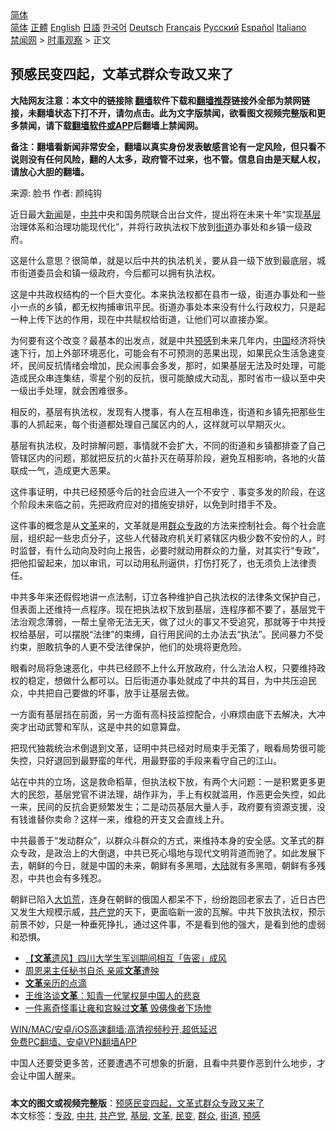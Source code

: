  <!-- 面包屑导航 --> <div class="breadcrumb"><!-- GTranslate: https://gtranslate.io/ -->  <div class="switcher notranslate">  <div class="selected">  <a href="#" onclick="return false;"> 简体</a>  </div>  <div class="option">  <a href="https://www.bannedbook.org" onclick="doGTranslate('zh-CN|zh-CN');jQuery('div.switcher div.selected a').html(jQuery(this).html());return false;" title="简体中文" class="nturl selected"> 简体</a>  <a href="https://www.bannedbook.org/zh-tw/" onclick="doGTranslate('zh-CN|zh-TW');jQuery('div.switcher div.selected a').html(jQuery(this).html());return false;" title="繁體中文" class="nturl"> 正體</a>  <a href="https://www.bannedbook.org/en/" onclick="doGTranslate('zh-CN|en');jQuery('div.switcher div.selected a').html(jQuery(this).html());return false;" title="English" class="nturl"> English</a>  <a href="https://www.bannedbook.org/ja/" onclick="doGTranslate('zh-CN|ja');jQuery('div.switcher div.selected a').html(jQuery(this).html());return false;" title="日本語" class="nturl"> 日語</a>  <a href="https://www.bannedbook.org/ko/" onclick="doGTranslate('zh-CN|ko');jQuery('div.switcher div.selected a').html(jQuery(this).html());return false;" title="한국어" class="nturl"> 한국어</a>  <a href="https://www.bannedbook.org/de/" onclick="doGTranslate('zh-CN|de');jQuery('div.switcher div.selected a').html(jQuery(this).html());return false;" title="Deutsch" class="nturl"> Deutsch</a>  <a href="https://www.bannedbook.org/fr/" onclick="doGTranslate('zh-CN|fr');jQuery('div.switcher div.selected a').html(jQuery(this).html());return false;" title="Français" class="nturl"> Français</a>  <a href="https://www.bannedbook.org/ru/" onclick="doGTranslate('zh-CN|ru');jQuery('div.switcher div.selected a').html(jQuery(this).html());return false;" title="Русский" class="nturl"> Русский</a>  <a href="https://www.bannedbook.org/es/" onclick="doGTranslate('zh-CN|es');jQuery('div.switcher div.selected a').html(jQuery(this).html());return false;" title="Español" class="nturl"> Español</a>  <a href="https://www.bannedbook.org/it/" onclick="doGTranslate('zh-CN|it');jQuery('div.switcher div.selected a').html(jQuery(this).html());return false;" title="Italiano" class="nturl"> Italiano</a>  </div>  </div>      <div class='breadcrumb-sub'><!-- Breadcrumb NavXT 6.3.0 --> <a href="https://www.bannedbook.org/" class="home">禁闻网</a> &gt; <a href="https://www.bannedbook.org/bnews/ssgc/" class="category">时事观察</a> &gt; 正文</div></div><h2>预感民变四起，文革式群众专政又来了</h2> <p class="notice"><b>大陆网友注意：本文中的链接除 <a href="https://github.com/bannedbook/fanqiang" >翻墙</a>软件下载和<a href="https://github.com/killgcd/justmysocks/blob/master/README.md">翻墙推荐</a>链接外全部为禁网链接，未翻墙状态下打不开，请勿点击。此为文字版禁闻，欲看图文视频完整版和更多禁闻，请下载<a href="https://github.com/bannedbook/fanqiang">翻墙软件或APP</a>后翻墙上禁闻网。</p><p>备注：翻墙看新闻非常安全，翻墙以真实身份发表敏感言论有一定风险，但只看不说则没有任何风险，翻的人太多，政府管不过来，也不管。信息自由是天赋人权，请放心大胆的翻墙。</b></p>  <div class="entry"> <p>来源:&nbsp;脸书                            作者:&nbsp;颜纯钩                                                 </p> <p>近日最大<span class='wp_keywordlink_affiliate'><a href="https://www.bannedbook.org/" title="新闻">新闻</a></span>是，<a href="https://www.bannedbook.org/bnews/tag/%e4%b8%ad%e5%85%b1/" class="st_tag internal_tag" rel="tag" title="标签 中共 下的日志">中共</a>中央和国务院联合出台文件，提出将在未来十年“实现<a href="https://www.bannedbook.org/bnews/tag/%E5%9F%BA%E5%B1%82/" class="st_tag internal_tag" rel="tag" title="标签 基层 下的日志">基层</a>治理体系和治理功能现代化”，并将行政执法权下放到<a href="https://www.bannedbook.org/bnews/tag/%E8%A1%97%E9%81%93/" class="st_tag internal_tag" rel="tag" title="标签 街道 下的日志">街道</a>办事处和乡镇一级政府。</p> <p>这是什么意思？很简单，就是以后中共的执法机关，要从县一级下放到最底层，城市街道委员会和镇一级政府，今后都可以拥有执法权。</p> <p>这是中共政权结构的一个巨大变化。本来执法权都在县市一级，街道办事处和一些小一点的乡镇，都无权拘捕审讯平民。街道办事处本来没有什么行政权力，只是起一种上传下达的作用，现在中共赋权给街道，让他们可以直接办案。</p>  <p>为何要有这个改变？最基本的出发点，就是中共<a href="https://www.bannedbook.org/bnews/tag/%E9%A2%84%E6%84%9F/" class="st_tag internal_tag" rel="tag" title="标签 预感 下的日志">预感</a>到未来几年内，<span class='wp_keywordlink_affiliate'><a href="https://www.bannedbook.org/" title="中国" target="_blank">中国</a></span>经济将快速下行，加上外部环境恶化，可能会有不可预测的恶果出现，如果民众生活急速变坏，民间反抗情绪会增加，民众闹事会多发，那时，如果基层无法及时处理，可能造成民众串连集结，零星个别的反抗，很可能酿成大动乱，那时省市一级以至中央一级出手处理，就会困难很多。</p> <p>相反的，基层有执法权，发现有人搅事，有人在互相串连，街道和乡镇先把那些生事的人抓起来，每个街道都处理自己属区内的人，这样就可以早期灭火。</p> <p>基层有执法权，及时排解问题，事情就不会扩大，不同的街道和乡镇都排查了自己管辖区内的问题，那就把反抗的火苗扑灭在萌芽阶段，避免互相影响，各地的火苗联成一气，造成更大恶果。</p> <p>这件事证明，中共已经预感今后的社会应进入一个不安宁﹑事变多发的阶段，在这个阶段未来临之前，先把政府应对的措施安排好，以免到时措手不及。</p>  <p>这件事的概念是从<a href="https://www.bannedbook.org/bnews/tag/%e6%96%87%e9%9d%a9/" class="st_tag internal_tag" rel="tag" title="标签 文革 下的日志">文革</a>来的，文革就是用<a href="https://www.bannedbook.org/bnews/tag/%E7%BE%A4%E4%BC%97/" class="st_tag internal_tag" rel="tag" title="标签 群众 下的日志">群众</a><a href="https://www.bannedbook.org/bnews/tag/%E4%B8%93%E6%94%BF/" class="st_tag internal_tag" rel="tag" title="标签 专政 下的日志">专政</a>的方法来控制社会。每个社会底层，组织起一些忠贞分子，这些人代替政府机关盯紧辖区内极少数不安份的人，时时监督，有什么动向及时向上报告，必要时就动用群众的力量，对其实行“专政”，把他扣留起来，加以审讯，可以动用私刑逼供，打伤打死了，也无须负上法律责任。</p> <p>中共多年来还假假地讲一点法制，订立各种维护自己执法权的法律条文保护自己，但表面上还维持一点程序。现在把执法权下放到基层，连程序都不要了，基层党干法治观念薄弱，一帮土皇帝无法无天，做了过火的事又不受追究，那就等于中共授权给基层，可以摆脱“法律”的束缚，自行用民间的土办法去“执法”。民间暴力不受约束，胆敢抗争的人更不受法律保护，他们的处境将更危险。</p> <p>眼看时局将急速恶化，中共已经顾不上什么开放政府，什么法治人权，只要维持政权的稳定，想做什么都可以。日后街道办事处就成了中共的耳目，为中共压迫民众，中共把自己要做的坏事，放手让基层去做。</p> <p>一方面有基层挡在前面，另一方面有高科技监控配合，小麻烦由底下去解决，大冲突才出动武警和军队，这是中共的如意算盘。</p>  <p>把现代独裁统治术倒退到文革，证明中共已经对时局束手无策了，眼看局势很可能失控，只好退回到最野蛮的年代，用最野蛮的手段来看守自己的江山。</p> <p>站在中共的立场，这是救命稻草，但执法权下放，有两个大问题：一是积累更多更大的民怨，基层党官不讲法理，胡作非为，手上有权就滥用，作恶更会失控，如此一来，民间的反抗会更频繁发生；二是动员基层大量人手，政府要有资源支援，没有钱谁替你卖命？这样一来，维稳的开支又会直线上升。</p> <p>中共最善于“发动群众”，以群众斗群众的方式，来维持本身的安全感。文革式的群众专政，是政治上的大倒退，中共已死心塌地与现代文明背道而驰了。如此发展下去，朝鲜的今日，就是中国的未来，朝鲜有多黑暗，<span class='wp_keywordlink_affiliate'><a href="https://www.bannedbook.org/" title="大陆" target="_blank">大陆</a></span>就有多黑暗，朝鲜有多残忍，中共也会有多残忍。</p> <p>朝鲜已陷入<span class='wp_keywordlink'><a href="https://www.bannedbook.org/forum2/topic255.html" title="https://www.bannedbook.org/forum2/topic255.html" target="_blank">大饥荒</a></span>，连身在朝鲜的俄国人都呆不下，纷纷跑回老家去了，近日古巴又发生大规模示威，<a href="https://www.bannedbook.org/bnews/tag/%e5%85%b1%e4%ba%a7%e5%85%9a/" class="st_tag internal_tag" rel="tag" title="标签 共产党 下的日志">共产党</a>的天下，更面临新一波的瓦解。中共下放执法权，预示前景不妙，只是一种垂死挣扎，通过这件事，不是看到他的强大，是看到他的虚弱和恐惧。</p>  <ul class='op-related-articles' title='相关阅读'> <li><a href='https://www.bannedbook.org/bnews/headline/20210715/1587741.html' target='_blank'>【<b>文革</b>遗风】四川大学生军训期间相互「告密」成风</a></li> <li><a href='https://www.bannedbook.org/bnews/lishi/20210715/1587419.html' target='_blank'>周恩来主任秘书自杀 亲戚<b>文革</b>遭殃</a></li> <li><a href='https://www.bannedbook.org/bnews/lishi/20210714/1586611.html' target='_blank'><b>文革</b>亲历的点滴</a></li> <li><a href='https://www.bannedbook.org/bnews/ccpdope/20210713/1586134.html' target='_blank'>王维洛谈<b>文革</b>：知青一代掌权是中国人的悲哀</a></li> <li><a href='https://www.bannedbook.org/bnews/lifebaike/20210713/1586092.html' target='_blank'>一件离奇怪事让雍和宫躲过<b>文革</b> 毁佛像者下场惨</a></li> </ul> <p class="texttj"> <a href="https://github.com/bannedbook/fanqiang/wiki/V2ray%E6%9C%BA%E5%9C%BA" target="_blank">WIN/MAC/安卓/iOS高速翻墙:高清视频秒开,超低延迟</a><br/> <a href="https://github.com/bannedbook/fanqiang/wiki/%E7%A6%81%E9%97%BB%E7%BD%91%E5%AE%89%E5%8D%93%E7%BF%BB%E5%A2%99%E6%96%B0%E9%97%BBAPP" target="_blank">免费PC翻墙、安卓VPN翻墙APP</a></p><p>中国人还要受更多苦，还要遭遇不可想象的折磨，且看中共要作恶到什么地步，才会让中国人醒来。</p><a name='sharetosocial'></a>  <div style="margin-bottom:5px;padding-bottom:5px;clear:both"> <div id="archive-pix-1" class="banner-ads"> <!-- AuctionX Display platform tag START --> <div id="26318x728x90x621x_ADSLOT2" clicktrack="%%CLICK_URL_ESC%%"></div> <!-- AuctionX Display platform tag END --> </div> <div id="archive-pix-2" class="banner-ads"> <!-- AuctionX Display platform tag START --> <div id="26315x300x250x621x_ADSLOT2" clicktrack="%%CLICK_URL_ESC%%"></div> <!-- AuctionX Display platform tag END --> </div> </div>    <div id="archive-pix-1" class="banner-ads"> <!-- AuctionX Display platform tag START --> <div id="26318x728x90x621x_ADSLOT3" clicktrack="%%CLICK_URL_ESC%%"></div> <!-- AuctionX Display platform tag END --> </div> <div><b>本文的图文或视频完整版</b>：<a href='https://www.bannedbook.org/bnews/ssgc/20210715/1587836.html'>预感民变四起，文革式群众专政又来了</a></div>  </div><!--END ENTRY--> <div class="postfooter"> <div>本文标签：<a href="https://www.bannedbook.org/bnews/tag/%E4%B8%93%E6%94%BF/" rel="tag">专政</a>, <a href="https://www.bannedbook.org/bnews/tag/%e4%b8%ad%e5%85%b1/" rel="tag">中共</a>, <a href="https://www.bannedbook.org/bnews/tag/%e5%85%b1%e4%ba%a7%e5%85%9a/" rel="tag">共产党</a>, <a href="https://www.bannedbook.org/bnews/tag/%E5%9F%BA%E5%B1%82/" rel="tag">基层</a>, <a href="https://www.bannedbook.org/bnews/tag/%e6%96%87%e9%9d%a9/" rel="tag">文革</a>, <a href="https://www.bannedbook.org/bnews/tag/%e6%b0%91%e5%8f%98/" rel="tag">民变</a>, <a href="https://www.bannedbook.org/bnews/tag/%E7%BE%A4%E4%BC%97/" rel="tag">群众</a>, <a href="https://www.bannedbook.org/bnews/tag/%E8%A1%97%E9%81%93/" rel="tag">街道</a>, <a href="https://www.bannedbook.org/bnews/tag/%E9%A2%84%E6%84%9F/" rel="tag">预感</a></div>  </div><!--END POSTFOOTER--> 
